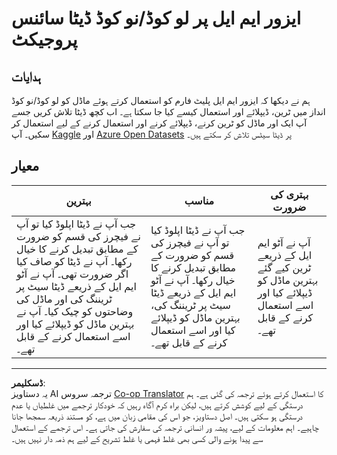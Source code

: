 <!--
CO_OP_TRANSLATOR_METADATA:
{
  "original_hash": "8fdc4a5fd9bc27a8d2ebef995dfbf73f",
  "translation_date": "2025-08-27T09:33:49+00:00",
  "source_file": "5-Data-Science-In-Cloud/18-Low-Code/assignment.md",
  "language_code": "ur"
}
-->
# ایزور ایم ایل پر لو کوڈ/نو کوڈ ڈیٹا سائنس پروجیکٹ

## ہدایات

ہم نے دیکھا کہ ایزور ایم ایل پلیٹ فارم کو استعمال کرتے ہوئے ماڈل کو لو کوڈ/نو کوڈ انداز میں ٹرین، ڈیپلائے اور استعمال کیسے کیا جا سکتا ہے۔ اب کچھ ڈیٹا تلاش کریں جسے آپ ایک اور ماڈل کو ٹرین کرنے، ڈیپلائے کرنے اور استعمال کرنے کے لیے استعمال کر سکیں۔ آپ [Kaggle](https://kaggle.com) اور [Azure Open Datasets](https://azure.microsoft.com/services/open-datasets/catalog?WT.mc_id=academic-77958-bethanycheum&ocid=AID3041109) پر ڈیٹا سیٹس تلاش کر سکتے ہیں۔

## معیار

| بہترین | مناسب | بہتری کی ضرورت |
|--------|-------|----------------|
|جب آپ نے ڈیٹا اپلوڈ کیا تو آپ نے فیچرز کی قسم کو ضرورت کے مطابق تبدیل کرنے کا خیال رکھا۔ آپ نے ڈیٹا کو صاف کیا اگر ضرورت تھی۔ آپ نے آٹو ایم ایل کے ذریعے ڈیٹا سیٹ پر ٹریننگ کی اور ماڈل کی وضاحتوں کو چیک کیا۔ آپ نے بہترین ماڈل کو ڈیپلائے کیا اور اسے استعمال کرنے کے قابل تھے۔ | جب آپ نے ڈیٹا اپلوڈ کیا تو آپ نے فیچرز کی قسم کو ضرورت کے مطابق تبدیل کرنے کا خیال رکھا۔ آپ نے آٹو ایم ایل کے ذریعے ڈیٹا سیٹ پر ٹریننگ کی، بہترین ماڈل کو ڈیپلائے کیا اور اسے استعمال کرنے کے قابل تھے۔ | آپ نے آٹو ایم ایل کے ذریعے ٹرین کیے گئے بہترین ماڈل کو ڈیپلائے کیا اور اسے استعمال کرنے کے قابل تھے۔ |

---

**ڈسکلیمر**:  
یہ دستاویز AI ترجمہ سروس [Co-op Translator](https://github.com/Azure/co-op-translator) کا استعمال کرتے ہوئے ترجمہ کی گئی ہے۔ ہم درستگی کے لیے کوشش کرتے ہیں، لیکن براہ کرم آگاہ رہیں کہ خودکار ترجمے میں غلطیاں یا عدم درستگی ہو سکتی ہیں۔ اصل دستاویز، جو اس کی مقامی زبان میں ہے، کو مستند ذریعہ سمجھا جانا چاہیے۔ اہم معلومات کے لیے، پیشہ ور انسانی ترجمہ کی سفارش کی جاتی ہے۔ اس ترجمے کے استعمال سے پیدا ہونے والی کسی بھی غلط فہمی یا غلط تشریح کے لیے ہم ذمہ دار نہیں ہیں۔